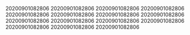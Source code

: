 20200901082806
20200901082806
20200901082806
20200901082806
20200901082806
20200901082806
20200901082806
20200901082806
20200901082806
20200901082806
20200901082806
20200901082806
20200901082806
20200901082806
20200901082806
